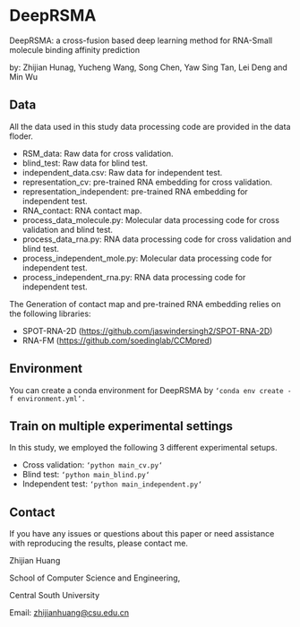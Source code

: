 # DeepRSMA
DeepRSMA: a cross-fusion based deep learning method for RNA-Small molecule binding affinity prediction

by: Zhijian Hunag, Yucheng Wang, Song Chen, Yaw Sing Tan, Lei Deng and Min Wu

## Data
All the data used in this study data processing code are provided in the data floder.
* RSM_data: Raw data for cross validation.
* blind_test: Raw data for blind test.
* independent_data.csv: Raw data for independent test.
* representation_cv: pre-trained RNA embedding for cross validation.
* representation_independent: pre-trained RNA embedding for independent test.
* RNA_contact: RNA contact map.
* process_data_molecule.py: Molecular data processing code for cross validation and blind test.
* process_data_rna.py: RNA data processing code  for cross validation and blind test.
* process_independent_mole.py: Molecular data processing code for independent test.
* process_independent_rna.py: RNA data processing code for independent test.

The Generation of contact map and pre-trained RNA embedding relies on the following libraries:
* SPOT-RNA-2D (https://github.com/jaswindersingh2/SPOT-RNA-2D)
* RNA-FM (https://github.com/soedinglab/CCMpred)

## Environment
You can create a conda environment for DeepRSMA by `‘conda env create -f environment.yml‘.`

## Train on multiple experimental settings
In this study, we employed the following 3 different experimental setups.
* Cross validation: `‘python main_cv.py‘`
* Blind test: `‘python main_blind.py‘`
* Independent test: `‘python main_independent.py‘`

## Contact
If you have any issues or questions about this paper or need assistance with reproducing the results, please contact me.

Zhijian Huang

School of Computer Science and Engineering,

Central South University

Email: zhijianhuang@csu.edu.cn
